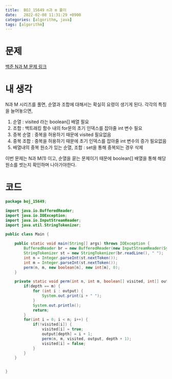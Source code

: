 ```yaml
---
title:  BOJ_15649 n과 m 풀이
date:   2022-02-08 11:31:29 +0900
categories: [algorithm, java]
tags: [algorithm]
---
```

# 문제
[백준 N과 M 문제 링크](https://www.acmicpc.net/problem/15649)
# 내 생각
N과 M 시리즈를 풀면, 순열과 조합에 대해서는 확실히 요령이 생기게 된다. 각각의 특징을 늘어놓으면,
1. 순열 : visited 라는 boolean[] 배열 필요
2. 조합 : 백트래킹 함수 내의 for문의 초기 인덱스를 잡아줄 int 변수 필요
3. 증복 순열 : 중복을 허용하기 때문에 visited 필요없음
4. 중복 조합 : 중복을 허용하기 때문에 초기 인덱스를 잡아줄 int 변수의 증가 필요없음
5. 배열내의 중복 원소가 있는 순열, 조합 : set을 통해 중복되는 경우 삭제

이번 문제는 N과 M(1) 이고, 순열을 묻는 문제이기 때문에 boolean[] 배열을 통해 해당 원소를 썻는지 확인하며 나아가야한다.

# 코드
```java
package boj_15649;

import java.io.BufferedReader;
import java.io.IOException;
import java.io.InputStreamReader;
import java.util.StringTokenizer;

public class Main {

    public static void main(String[] args) throws IOException {
        BufferedReader br = new BufferedReader(new InputStreamReader(System.in));
        StringTokenizer st = new StringTokenizer(br.readLine(), " ");
        int n = Integer.parseInt(st.nextToken());
        int m = Integer.parseInt(st.nextToken());
        perm(n, m, new boolean[n], new int[m], 0);
    }

    private static void perm(int n, int m, boolean[] visited, int[] output, int depth) {
        if(depth == m) {
            for (int i : output) {
                System.out.print(i + " ");
            }
            System.out.println();
            return;
        }
        for(int i = 0; i < n; i++) {
            if(!visited[i]) {
                visited[i] = true;
                output[depth] = i + 1;
                perm(n, m, visited, output, depth + 1);
                visited[i] = false;
            }
        }
    }


}

```
